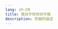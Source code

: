 ```yaml
---
lang: zh-CN
title: 我对于你你对于我
description: 页面的描述
---
```



<MusicPlayer musicId="27812406"
musicSrc="https://oss-xuxin.oss-cn-beijing.aliyuncs.com/blog/music/%E9%AA%91%E8%87%AA%E8%A1%8C%E8%BD%A6%E7%9A%84%E9%A3%8E%E6%99%AF%20-%20%EB%84%88%EC%97%90%EA%B2%8C%20%EB%82%9C%20%EB%82%98%EC%97%90%EA%B2%8C%20%EB%84%8C.mp3" style="margin:0 auto" theme="borealis"></MusicPlayer>

<br>


<Comment></Comment>
